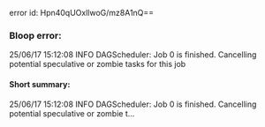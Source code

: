 error id: Hpn40qUOxllwoG/mz8A1nQ==
### Bloop error:

25/06/17 15:12:08 INFO DAGScheduler: Job 0 is finished. Cancelling potential speculative or zombie tasks for this job
#### Short summary: 

25/06/17 15:12:08 INFO DAGScheduler: Job 0 is finished. Cancelling potential speculative or zombie t...